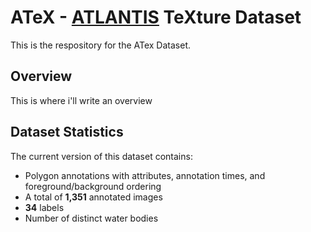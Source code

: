 # ATeX - [ATLANTIS](https://github.com/smhassanerfani/atlantis) TeXture Dataset
This is the respository for the ATex Dataset.

## Overview
This is where i'll write an overview

## Dataset Statistics
The current version of this dataset contains:
* Polygon annotations with attributes, annotation times, and foreground/background ordering
* A total of **1,351** annotated images
* **34** labels
* Number of distinct water bodies

##
